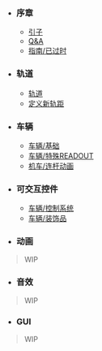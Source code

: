 * ### 序章
  * [引子](Main/IR先导/引子.md)
  * [Q&A](Main/IR先导/QaA.md)
  * [指南/已过时](Main/IR先导/IR概述.md)
* ### 轨道
  * [轨道](Main/IR先导/Track.md)
  * [定义新轨距](Main/IR先导/Gauge.md)
* ### 车辆
  * [车辆/基础](Main/IR先导/Cars.md)
  * [车辆/特殊READOUT](Main/IR先导/CarsAdvanced.md)
  * [机车/连杆动画](Main/IR先导/LocoValveGears.md)
* ### 可交互控件
  * [车辆/控制系统](Main/IR先导/LocosControl.md)
  * [车辆/装饰品](Main/IR先导/LocosDecoration.md)
* ### 动画
>WIP
* ### 音效
>WIP
* ### GUI
>WIP